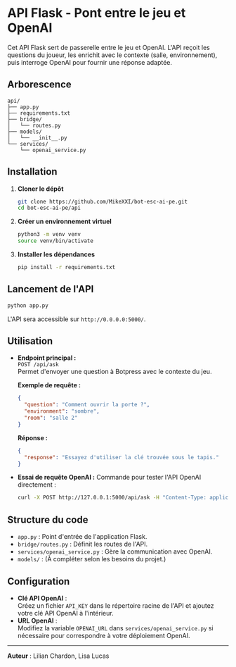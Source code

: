 # API Flask - Pont entre le jeu et OpenAI

Cet API Flask sert de passerelle entre le jeu et OpenAI. L'API reçoit les questions du joueur, les enrichit avec le contexte (salle, environnement), puis interroge OpenAI pour fournir une réponse adaptée.

## Arborescence

```
api/
├── app.py
├── requirements.txt
├── bridge/
│   └── routes.py
├── models/
│   └── __init__.py
└── services/
    └── openai_service.py
```

## Installation

1. **Cloner le dépôt**  
   ```bash
   git clone https://github.com/MikeXXI/bot-esc-ai-pe.git
   cd bot-esc-ai-pe/api
   ```

2. **Créer un environnement virtuel**  
   ```bash
   python3 -m venv venv
   source venv/bin/activate
   ```

3. **Installer les dépendances**  
   ```bash
   pip install -r requirements.txt
   ```

## Lancement de l'API

```bash
python app.py
```

L'API sera accessible sur `http://0.0.0.0:5000/`.

## Utilisation

- **Endpoint principal :**  
  `POST /api/ask`  
  Permet d'envoyer une question à Botpress avec le contexte du jeu.

  **Exemple de requête :**
  ```json
  {
    "question": "Comment ouvrir la porte ?",
    "environment": "sombre",
    "room": "salle 2"
  }
  ```

  **Réponse :**
  ```json
  {
    "response": "Essayez d'utiliser la clé trouvée sous le tapis."
  }
  ```

- **Essai de requête OpenAI :**
  Commande pour tester l'API OpenAI directement :
  ```bash
  curl -X POST http://127.0.0.1:5000/api/ask -H "Content-Type: application/json" -d '{"question":"Votre question","environment":"prod","room":"A1"}'
  ```

## Structure du code

- `app.py` : Point d'entrée de l'application Flask.
- `bridge/routes.py` : Définit les routes de l'API.
- `services/openai_service.py` : Gère la communication avec OpenAI.
- `models/` : (À compléter selon les besoins du projet.)

## Configuration

- **Clé API OpenAI** :  
  Créez un fichier `API_KEY` dans le répertoire racine de l'API et ajoutez votre clé API OpenAI à l'intérieur.
- **URL OpenAI** :  
  Modifiez la variable `OPENAI_URL` dans `services/openai_service.py` si nécessaire pour correspondre à votre déploiement OpenAI.

---

**Auteur** : Lilian Chardon, Lisa Lucas
